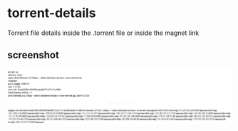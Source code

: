 # torrent-details
Torrent file details inside the .torrent file or inside the magnet link
## screenshot 
![Screenshot](qqq.PNG)

